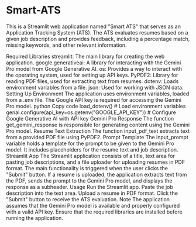 # Smart-ATS
This is a Streamlit web application named "Smart ATS" that serves as an Application Tracking System (ATS). The ATS evaluates resumes based on a given job description and provides feedback, including a percentage match, missing keywords, and other relevant information.

Required Libraries
streamlit: The main library for creating the web application.
google.generativeai: A library for interacting with the Gemini Pro model from Google Generative AI.
os: Provides a way to interact with the operating system, used for setting up API keys.
PyPDF2: Library for reading PDF files, used for extracting text from resumes.
dotenv: Loads environment variables from a file.
json: Used for working with JSON data.
Setting Up Environment
The application uses environment variables, loaded from a .env file.
The Google API key is required for accessing the Gemini Pro model.
python
Copy code
load_dotenv()  # Load environment variables
genai.configure(api_key=os.getenv("GOOGLE_API_KEY"))  # Configure Google Generative AI with API key
Gemini Pro Response
The function get_gemini_response is responsible for generating content using the Gemini Pro model.
Resume Text Extraction
The function input_pdf_text extracts text from a provided PDF file using PyPDF2.
Prompt Template
The input_prompt variable holds a template for the prompt to be given to the Gemini Pro model. It includes placeholders for the resume text and job description.
Streamlit App
The Streamlit application consists of a title, text area for pasting job descriptions, and a file uploader for uploading resumes in PDF format.
The main functionality is triggered when the user clicks the "Submit" button.
If a resume is uploaded, the application extracts text from the PDF, sends the prompt to the Gemini Pro model, and displays the response as a subheader.
Usage
Run the Streamlit app.
Paste the job description into the text area.
Upload a resume in PDF format.
Click the "Submit" button to receive the ATS evaluation.
Note
The application assumes that the Gemini Pro model is available and properly configured with a valid API key.
Ensure that the required libraries are installed before running the application.





